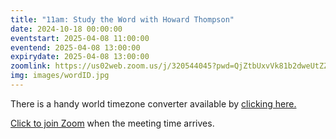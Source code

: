```yaml
---
title: "11am: Study the Word with Howard Thompson"
date: 2024-10-18 00:00:00
eventstart: 2025-04-08 11:00:00
eventend: 2025-04-08 13:00:00
expirydate: 2025-04-08 13:00:00
zoomlink: https://us02web.zoom.us/j/320544045?pwd=QjZtbUxvVk81b2dweUtZZTE3ZE9IZz09
img: images/wordID.jpg
---
```


There is a handy world timezone converter available by [clicking here.](https://www.timeanddate.com/worldclock/converter.html)

[Click to join Zoom](https://us02web.zoom.us/j/320544045?pwd=QjZtbUxvVk81b2dweUtZZTE3ZE9IZz09) when the meeting time arrives.